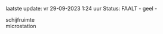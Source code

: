 laatste update: 
vr 29-09-2023  1:24   uur 
Status: FAALT - geel - 
<div class="service Y">schijfruimte</div><div class="service R">microstation</div>